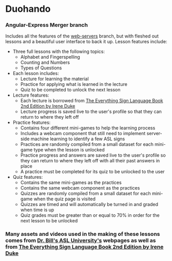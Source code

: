 # Duohando
### Angular-Express Merger branch
Includes all the features of the [web-servers](https://github.com/njordan3/Duohando/tree/web-servers) branch, but with fleshed out lessons and a beautiful user interface to back it up. Lesson features include:
* Three full lessons with the following topics:
  * Alphabet and Fingerspelling
  * Counting and Numbers
  * Types of Questions
* Each lesson includes:
  * Lecture for learning the material
  * Practice for applying what is learned in the lecture
  * Quiz to be completed to unlock the next lesson
* Lecture features:
  * Each lecture is borrowed from [The Everything Sign Language Book 2nd Edition by Irene Duke](https://www.simonandschuster.com/books/The-Everything-Sign-Language-Book/Irene-Duke/Everything/9781598698831)
  * Lecture progress is saved live to the user's profile so that they can return to where they left off
* Practice features:
  * Contains four different mini-games to help the learning process
  * Includes a webcam component that still need to implement server-side machine learning to identify a few ASL signs
  * Practices are randomly compiled from a small dataset for each mini-game type when the lesson is unlocked
  * Practice progress and answers are saved live to the user's profile so they can return to where they left off with all their past answers in place
  * A practice must be completed for its quiz to be unlocked to the user
* Quiz features:
  * Contains the same mini-games as the practices
  * Contains the same webcam component as the practices
  * Quizzes are randomly compiled from a small dataset for each mini-game when the quiz page is visited
  * Quizzes are timed and will automatically be turned in and graded when time is up
  * Quiz grades must be greater than or equal to 70% in order for the next lesson to be unlocked
  
### Many assets and videos used in the making of these lessons comes from [Dr. Bill's ASL University's](https://www.lifeprint.com/) webpages as well as from [The Everything Sign Language Book 2nd Edition by Irene Duke](https://www.simonandschuster.com/books/The-Everything-Sign-Language-Book/Irene-Duke/Everything/9781598698831)
